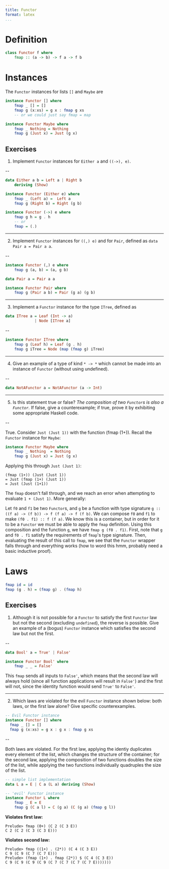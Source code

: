 ```yaml
---
title: Functor
format: latex
...
```


Definition
==========

```hs
class Functor f where
    fmap :: (a -> b) -> f a -> f b
```


Instances
=========

The `Functor` instances for lists `[]` and `Maybe` are

```hs
instance Functor [] where
    fmap _ [] = []
    fmap g (x:xs) = g x : fmap g xs
    -- or we could just say fmap = map

instance Functor Maybe where
    fmap _ Nothing = Nothing
    fmap g (Just x) = Just (g x)
```

Exercises
---------

1. Implement `Functor` instances for `Either a` and `((->), e)`.

--

```hs
data Either a b = Left a | Right b
    deriving (Show)

instance Functor (Either e) where
    fmap _ (Left a) =  Left a
    fmap g (Right b) = Right (g b)

instance Functor (->) e where
    fmap g h = g . h
    -- or
    fmap = (.)
```

---

2. Implement `Functor` instances for `((,) e)` and for `Pair`, defined as
`data Pair a = Pair a a`.

--

```hs
instance Functor (,) e where
    fmap g (a, b) = (a, g b)

data Pair a = Pair a a

instance Functor Pair where
    fmap g (Pair a b) = Pair (g a) (g b)
```

---

3. Implement a `Functor` instance for the type `ITree`, defined as

```hs
data ITree a = Leaf (Int -> a)
             | Node [ITree a]
```

--

```hs
instance Functor ITree where
    fmap g (Leaf h) = Leaf (g . h)
    fmap g iTree = Node (map (fmap g) iTree)
```

---

4. Give an example of a type of kind `* -> *` which cannot be made into an
   instance of `Functor` (without using undefined).

--

```hs
data NotAFunctor a = NotAFunctor (a -> Int)
```

---

5. Is this statement true or false? *The composition of two `Functor`s is also a
   `Functor`.* If false, give a counterexample; if true, prove it by exhibiting
   some appropriate Haskell code.

--

True. Consider `Just (Just 1))` with the function (fmap (1+)). Recall the
`Functor` instance for `Maybe`:

```hs
instance Functor Maybe where
    fmap _ Nothing  = Nothing
    fmap g (Just x) = Just (g x)
```

Applying this through `Just (Just 1)`:

```
(fmap (1+)) (Just (Just 1))
= Just (fmap (1+) (Just 1))
= Just (Just (1+1))
```

The `fmap` doesn't fall through, and we reach an error when attempting to
evaluate `1 + (Just 1)`. More generally:

Let `f0` and `f1` be two `Functor`s, and `g` be a function with type signature
`g :: ((f a) -> (f b)) -> f (f a) -> f (f b)`. We can compose `f0` and `f1` to
make `(f0 . f1) :: f (f a)`. We know this is a container, but in order for it to
be a `Functor` we must be able to apply the `fmap` definition. Using this
composition and the function `g`, we have `fmap g (f0 . f1)`. First, note that
`g` and `f0 . f1` satisfy the requirements of `fmap`'s type signature. Then,
evaluating the result of this call to `fmap`, we see that the `Functor` wrapper
falls through and everything works (how to word this hmm, probably need a basic
inductive proof).


Laws
====

```hs
fmap id = id
fmap (g . h) = (fmap g) . (fmap h)
```

Exercises
---------

1. Although it is not possible for a `Functor` to satisfy the first `Functor`
   law but not the second (excluding `undefined`), the reverse is possible. Give
   an example of a (bogus) `Functor` instance which satisfies the second law but
   not the first.

--

```hs
data Bool' a = True' | False'

instance Functor Bool' where
    fmap _ _ = False'
```

This `fmap` sends all inputs to `False'`, which means that the second law will
always hold (since all function applications will result in `False'`) and the
first will not, since the identity function would send `True'` to `False'`.

---

2. Which laws are violated for the evil `Functor` instance shown below: both
   laws, or the first law alone? Give specific counterexamples.

```hs
-- Evil Functor instance
instance Functor [] where
  fmap _ [] = []
  fmap g (x:xs) = g x : g x : fmap g xs
```

--

Both laws are violated. For the first law, applying the identiy duplicates every
element of the list, which changes the structure of the container; for the
second law, applying the composition of two functions doubles the size of the
list, while applying the two functions individually quadruples the size of the
list. 

```hs
-- simple list implementation
data L a = E | C a (L a) deriving (Show)

-- 'evil' Functor instance
instance Functor L where
    fmap _ E = E
    fmap g (C a l) = C (g a) (C (g a) (fmap g l))
```

**Violates first law:**
```ghci
Prelude> fmap (0+) (C 2 (C 3 E))
C 2 (C 2 (C 3 (C 3 E)))
```

**Violates second law:**

```ghci
Prelude> fmap ((1+) . (2*)) (C 4 (C 3 E))
C 9 (C 9 (C 7 (C 7 E)))
Prelude> (fmap (1+) . fmap (2*)) $ (C 4 (C 3 E))
C 9 (C 9 (C 9 (C 9 (C 7 (C 7 (C 7 (C 7 E)))))))
```


